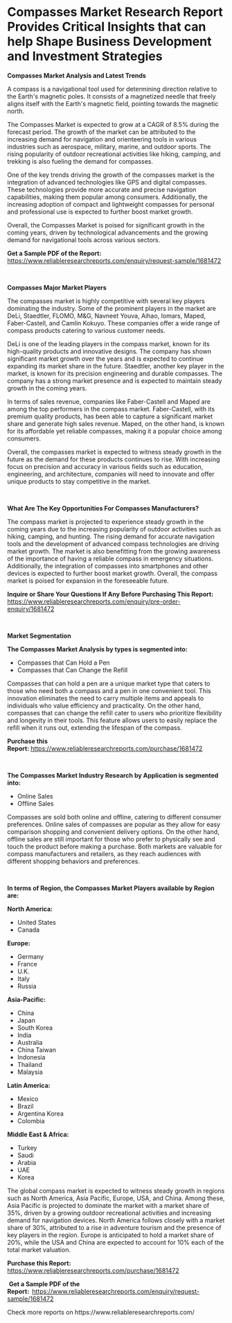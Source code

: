 <p><h1>Compasses Market Research Report Provides Critical Insights that can help Shape Business Development and Investment Strategies</h1></p><p><strong>Compasses Market Analysis and Latest Trends</strong></p>
<p><p>A compass is a navigational tool used for determining direction relative to the Earth's magnetic poles. It consists of a magnetized needle that freely aligns itself with the Earth's magnetic field, pointing towards the magnetic north.</p><p>The Compasses Market is expected to grow at a CAGR of 8.5% during the forecast period. The growth of the market can be attributed to the increasing demand for navigation and orienteering tools in various industries such as aerospace, military, marine, and outdoor sports. The rising popularity of outdoor recreational activities like hiking, camping, and trekking is also fueling the demand for compasses.</p><p>One of the key trends driving the growth of the compasses market is the integration of advanced technologies like GPS and digital compasses. These technologies provide more accurate and precise navigation capabilities, making them popular among consumers. Additionally, the increasing adoption of compact and lightweight compasses for personal and professional use is expected to further boost market growth.</p><p>Overall, the Compasses Market is poised for significant growth in the coming years, driven by technological advancements and the growing demand for navigational tools across various sectors.</p></p>
<p><strong>Get a Sample PDF of the Report:&nbsp;</strong> <a href="https://www.reliableresearchreports.com/enquiry/request-sample/1681472">https://www.reliableresearchreports.com/enquiry/request-sample/1681472</a></p>
<p>&nbsp;</p>
<p><strong>Compasses Major Market Players</strong></p>
<p><p>The compasses market is highly competitive with several key players dominating the industry. Some of the prominent players in the market are DeLi, Staedtler, FLOMO, M&G, Navneet Youva, Aihao, Iomars, Maped, Faber-Castell, and Camlin Kokuyo. These companies offer a wide range of compass products catering to various customer needs.</p><p>DeLi is one of the leading players in the compass market, known for its high-quality products and innovative designs. The company has shown significant market growth over the years and is expected to continue expanding its market share in the future. Staedtler, another key player in the market, is known for its precision engineering and durable compasses. The company has a strong market presence and is expected to maintain steady growth in the coming years.</p><p>In terms of sales revenue, companies like Faber-Castell and Maped are among the top performers in the compass market. Faber-Castell, with its premium quality products, has been able to capture a significant market share and generate high sales revenue. Maped, on the other hand, is known for its affordable yet reliable compasses, making it a popular choice among consumers.</p><p>Overall, the compasses market is expected to witness steady growth in the future as the demand for these products continues to rise. With increasing focus on precision and accuracy in various fields such as education, engineering, and architecture, companies will need to innovate and offer unique products to stay competitive in the market.</p></p>
<p>&nbsp;</p>
<p><strong>What Are The Key Opportunities For Compasses Manufacturers?</strong></p>
<p><p>The compass market is projected to experience steady growth in the coming years due to the increasing popularity of outdoor activities such as hiking, camping, and hunting. The rising demand for accurate navigation tools and the development of advanced compass technologies are driving market growth. The market is also benefitting from the growing awareness of the importance of having a reliable compass in emergency situations. Additionally, the integration of compasses into smartphones and other devices is expected to further boost market growth. Overall, the compass market is poised for expansion in the foreseeable future.</p></p>
<p><strong>Inquire or Share Your Questions If Any Before Purchasing This Report:</strong> <a href="https://www.reliableresearchreports.com/enquiry/pre-order-enquiry/1681472">https://www.reliableresearchreports.com/enquiry/pre-order-enquiry/1681472</a></p>
<p>&nbsp;</p>
<p><strong>Market Segmentation</strong></p>
<p><strong>The Compasses Market Analysis by types is segmented into:</strong></p>
<p><ul><li>Compasses that Can Hold a Pen</li><li>Compasses that Can Change the Refill</li></ul></p>
<p><p>Compasses that can hold a pen are a unique market type that caters to those who need both a compass and a pen in one convenient tool. This innovation eliminates the need to carry multiple items and appeals to individuals who value efficiency and practicality. On the other hand, compasses that can change the refill cater to users who prioritize flexibility and longevity in their tools. This feature allows users to easily replace the refill when it runs out, extending the lifespan of the compass.</p></p>
<p><strong>Purchase this Report:&nbsp;</strong><a href="https://www.reliableresearchreports.com/purchase/1681472">https://www.reliableresearchreports.com/purchase/1681472</a></p>
<p>&nbsp;</p>
<p><strong>The Compasses Market Industry Research by Application is segmented into:</strong></p>
<p><ul><li>Online Sales</li><li>Offline Sales</li></ul></p>
<p><p>Compasses are sold both online and offline, catering to different consumer preferences. Online sales of compasses are popular as they allow for easy comparison shopping and convenient delivery options. On the other hand, offline sales are still important for those who prefer to physically see and touch the product before making a purchase. Both markets are valuable for compass manufacturers and retailers, as they reach audiences with different shopping behaviors and preferences.</p></p>
<p>&nbsp;</p>
<p><strong>In terms of Region, the Compasses Market Players available by Region are:</strong></p>
<p>
    <p> <strong> North America: </strong>
        <ul>
            <li>United States</li>
            <li>Canada</li>
        </ul>
        </p> 
    <p> <strong> Europe: </strong>
        <ul>
            <li>Germany</li>
            <li>France</li>
            <li>U.K.</li>
            <li>Italy</li>
            <li>Russia</li>
        </ul>
        </p> 
    <p> <strong> Asia-Pacific: </strong>
        <ul>
            <li>China</li>
            <li>Japan</li>
            <li>South Korea</li>
            <li>India</li>
            <li>Australia</li>
            <li>China Taiwan</li>
            <li>Indonesia</li>
            <li>Thailand</li>
            <li>Malaysia</li>
        </ul>
        </p> 
    <p> <strong> Latin America: </strong>
        <ul>
            <li>Mexico</li>
            <li>Brazil</li>
            <li>Argentina Korea</li>
            <li>Colombia</li>
        </ul>
        </p> 
    <p> <strong> Middle East & Africa: </strong>
        <ul>
            <li>Turkey</li>
            <li>Saudi</li>
            <li>Arabia</li>
            <li>UAE</li>
            <li>Korea</li>
        </ul>
    </p>
    </p>
<p><p>The global compass market is expected to witness steady growth in regions such as North America, Asia Pacific, Europe, USA, and China. Among these, Asia Pacific is projected to dominate the market with a market share of 35%, driven by a growing outdoor recreational activities and increasing demand for navigation devices. North America follows closely with a market share of 30%, attributed to a rise in adventure tourism and the presence of key players in the region. Europe is anticipated to hold a market share of 20%, while the USA and China are expected to account for 10% each of the total market valuation.</p></p>
<p><strong>Purchase this Report: </strong><a href="https://www.reliableresearchreports.com/purchase/1681472">https://www.reliableresearchreports.com/purchase/1681472</a></p>
<p>&nbsp;<strong>Get a Sample PDF of the Report:&nbsp;&nbsp;</strong><a href="https://www.reliableresearchreports.com/enquiry/request-sample/1681472">https://www.reliableresearchreports.com/enquiry/request-sample/1681472</a></p>
<p><strong></strong></p>
<p>Check more reports on https://www.reliableresearchreports.com/</p>